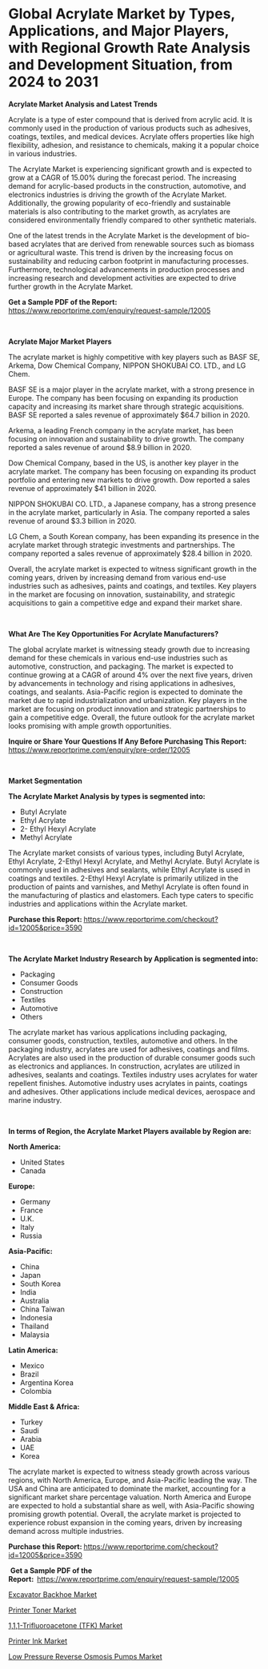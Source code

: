 <p><h1>Global Acrylate Market by Types, Applications, and Major Players, with Regional Growth Rate Analysis and Development Situation, from 2024 to 2031</h1></p><p><strong>Acrylate Market Analysis and Latest Trends</strong></p>
<p><p>Acrylate is a type of ester compound that is derived from acrylic acid. It is commonly used in the production of various products such as adhesives, coatings, textiles, and medical devices. Acrylate offers properties like high flexibility, adhesion, and resistance to chemicals, making it a popular choice in various industries.</p><p>The Acrylate Market is experiencing significant growth and is expected to grow at a CAGR of 15.00% during the forecast period. The increasing demand for acrylic-based products in the construction, automotive, and electronics industries is driving the growth of the Acrylate Market. Additionally, the growing popularity of eco-friendly and sustainable materials is also contributing to the market growth, as acrylates are considered environmentally friendly compared to other synthetic materials.</p><p>One of the latest trends in the Acrylate Market is the development of bio-based acrylates that are derived from renewable sources such as biomass or agricultural waste. This trend is driven by the increasing focus on sustainability and reducing carbon footprint in manufacturing processes. Furthermore, technological advancements in production processes and increasing research and development activities are expected to drive further growth in the Acrylate Market.</p></p>
<p><strong>Get a Sample PDF of the Report:&nbsp;</strong> <a href="https://www.reportprime.com/enquiry/request-sample/12005">https://www.reportprime.com/enquiry/request-sample/12005</a></p>
<p>&nbsp;</p>
<p><strong>Acrylate Major Market Players</strong></p>
<p><p>The acrylate market is highly competitive with key players such as BASF SE, Arkema, Dow Chemical Company, NIPPON SHOKUBAI CO. LTD., and LG Chem. </p><p>BASF SE is a major player in the acrylate market, with a strong presence in Europe. The company has been focusing on expanding its production capacity and increasing its market share through strategic acquisitions. BASF SE reported a sales revenue of approximately $64.7 billion in 2020.</p><p>Arkema, a leading French company in the acrylate market, has been focusing on innovation and sustainability to drive growth. The company reported a sales revenue of around $8.9 billion in 2020.</p><p>Dow Chemical Company, based in the US, is another key player in the acrylate market. The company has been focusing on expanding its product portfolio and entering new markets to drive growth. Dow reported a sales revenue of approximately $41 billion in 2020.</p><p>NIPPON SHOKUBAI CO. LTD., a Japanese company, has a strong presence in the acrylate market, particularly in Asia. The company reported a sales revenue of around $3.3 billion in 2020.</p><p>LG Chem, a South Korean company, has been expanding its presence in the acrylate market through strategic investments and partnerships. The company reported a sales revenue of approximately $28.4 billion in 2020.</p><p>Overall, the acrylate market is expected to witness significant growth in the coming years, driven by increasing demand from various end-use industries such as adhesives, paints and coatings, and textiles. Key players in the market are focusing on innovation, sustainability, and strategic acquisitions to gain a competitive edge and expand their market share.</p></p>
<p>&nbsp;</p>
<p><strong>What Are The Key Opportunities For Acrylate Manufacturers?</strong></p>
<p><p>The global acrylate market is witnessing steady growth due to increasing demand for these chemicals in various end-use industries such as automotive, construction, and packaging. The market is expected to continue growing at a CAGR of around 4% over the next five years, driven by advancements in technology and rising applications in adhesives, coatings, and sealants. Asia-Pacific region is expected to dominate the market due to rapid industrialization and urbanization. Key players in the market are focusing on product innovation and strategic partnerships to gain a competitive edge. Overall, the future outlook for the acrylate market looks promising with ample growth opportunities.</p></p>
<p><strong>Inquire or Share Your Questions If Any Before Purchasing This Report:</strong> <a href="https://www.reportprime.com/enquiry/pre-order/12005">https://www.reportprime.com/enquiry/pre-order/12005</a></p>
<p>&nbsp;</p>
<p><strong>Market Segmentation</strong></p>
<p><strong>The Acrylate Market Analysis by types is segmented into:</strong></p>
<p><ul><li>Butyl Acrylate</li><li>Ethyl Acrylate</li><li>2- Ethyl Hexyl Acrylate</li><li>Methyl Acrylate</li></ul></p>
<p><p>The Acrylate market consists of various types, including Butyl Acrylate, Ethyl Acrylate, 2-Ethyl Hexyl Acrylate, and Methyl Acrylate. Butyl Acrylate is commonly used in adhesives and sealants, while Ethyl Acrylate is used in coatings and textiles. 2-Ethyl Hexyl Acrylate is primarily utilized in the production of paints and varnishes, and Methyl Acrylate is often found in the manufacturing of plastics and elastomers. Each type caters to specific industries and applications within the Acrylate market.</p></p>
<p><strong>Purchase this Report:&nbsp;</strong><a href="https://www.reportprime.com/checkout?id=12005&price=3590">https://www.reportprime.com/checkout?id=12005&price=3590</a></p>
<p>&nbsp;</p>
<p><strong>The Acrylate Market Industry Research by Application is segmented into:</strong></p>
<p><ul><li>Packaging</li><li>Consumer Goods</li><li>Construction</li><li>Textiles</li><li>Automotive</li><li>Others</li></ul></p>
<p><p>The acrylate market has various applications including packaging, consumer goods, construction, textiles, automotive and others. In the packaging industry, acrylates are used for adhesives, coatings and films. Acrylates are also used in the production of durable consumer goods such as electronics and appliances. In construction, acrylates are utilized in adhesives, sealants and coatings. Textiles industry uses acrylates for water repellent finishes. Automotive industry uses acrylates in paints, coatings and adhesives. Other applications include medical devices, aerospace and marine industry.</p></p>
<p>&nbsp;</p>
<p><strong>In terms of Region, the Acrylate Market Players available by Region are:</strong></p>
<p>
    <p> <strong> North America: </strong>
        <ul>
            <li>United States</li>
            <li>Canada</li>
        </ul>
        </p> 
    <p> <strong> Europe: </strong>
        <ul>
            <li>Germany</li>
            <li>France</li>
            <li>U.K.</li>
            <li>Italy</li>
            <li>Russia</li>
        </ul>
        </p> 
    <p> <strong> Asia-Pacific: </strong>
        <ul>
            <li>China</li>
            <li>Japan</li>
            <li>South Korea</li>
            <li>India</li>
            <li>Australia</li>
            <li>China Taiwan</li>
            <li>Indonesia</li>
            <li>Thailand</li>
            <li>Malaysia</li>
        </ul>
        </p> 
    <p> <strong> Latin America: </strong>
        <ul>
            <li>Mexico</li>
            <li>Brazil</li>
            <li>Argentina Korea</li>
            <li>Colombia</li>
        </ul>
        </p> 
    <p> <strong> Middle East & Africa: </strong>
        <ul>
            <li>Turkey</li>
            <li>Saudi</li>
            <li>Arabia</li>
            <li>UAE</li>
            <li>Korea</li>
        </ul>
    </p>
    </p>
<p><p>The acrylate market is expected to witness steady growth across various regions, with North America, Europe, and Asia-Pacific leading the way. The USA and China are anticipated to dominate the market, accounting for a significant market share percentage valuation. North America and Europe are expected to hold a substantial share as well, with Asia-Pacific showing promising growth potential. Overall, the acrylate market is projected to experience robust expansion in the coming years, driven by increasing demand across multiple industries.</p></p>
<p><strong>Purchase this Report: </strong><a href="https://www.reportprime.com/checkout?id=12005&price=3590">https://www.reportprime.com/checkout?id=12005&price=3590</a></p>
<p>&nbsp;<strong>Get a Sample PDF of the Report:&nbsp;&nbsp;</strong><a href="https://www.reportprime.com/enquiry/request-sample/12005">https://www.reportprime.com/enquiry/request-sample/12005</a></p>
<p><strong></strong></p>
<p><p><a href="https://cedar-agate-3da.notion.site/Excavator-Backhoe-Market-Research-Report-Provides-thorough-Industry-Overview-which-offers-an-In-Dep-a7edfac0db3242a0b7de151b93f5109f">Excavator Backhoe Market</a></p><p><a href="https://github.com/josesg55/Market-Research-Report-List-1/blob/main/printer-toner-market.md">Printer Toner Market</a></p><p><a href="https://view.publitas.com/reportprime-1/global-11-1-trifluoroacetone-tfk-market-size-and-market-trends-insights-and-projections-from-2023-to-2030/">1,1,1-Trifluoroacetone (TFK) Market</a></p><p><a href="https://github.com/mancsybtousav/Market-Research-Report-List-1/blob/main/printer-ink-market.md">Printer Ink Market</a></p><p><a href="https://issuu.com/reportprime-2/docs/low-pressure-reverse-osmosis-pumps-market-size-203">Low Pressure Reverse Osmosis Pumps Market</a></p></p>